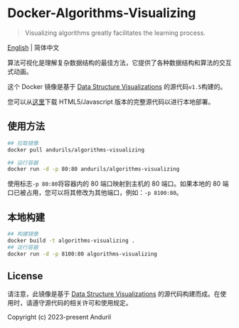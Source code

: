 # Docker-Algorithms-Visualizing

> Visualizing algorithms greatly facilitates the learning process.

[English](./README.md) | 简体中文

算法可视化是理解复杂数据结构的最佳方法，它提供了各种数据结构和算法的交互式动画。

这个 Docker 镜像是基于 [Data Structure Visualizations](https://www.cs.usfca.edu/~galles/visualization/) 的源代码`v1.5`构建的。

您可以从[这里](https://www.cs.usfca.edu/~galles/visualization/source.html)下载 HTML5/Javascript 版本的完整源代码以进行本地部署。

## 使用方法

```bash
## 拉取镜像
docker pull andurils/algorithms-visualizing

## 运行容器
docker run -d -p 80:80 andurils/algorithms-visualizing
```

使用标志`-p 80:80`将容器内的 80 端口映射到主机的 80 端口。如果本地的 80 端口已被占用，您可以将其修改为其他端口，例如：`-p 8100:80`。

## 本地构建

```bash
## 构建镜像
docker build -t algorithms-visualizing .
## 运行容器
docker run -d -p 8100:80 algorithms-visualizing
```

## License

请注意，此镜像是基于 [Data Structure Visualizations](https://www.cs.usfca.edu/~galles/visualization/) 的源代码构建而成。在使用时，请遵守源代码的相关许可和使用规定。

Copyright (c) 2023-present Anduril
